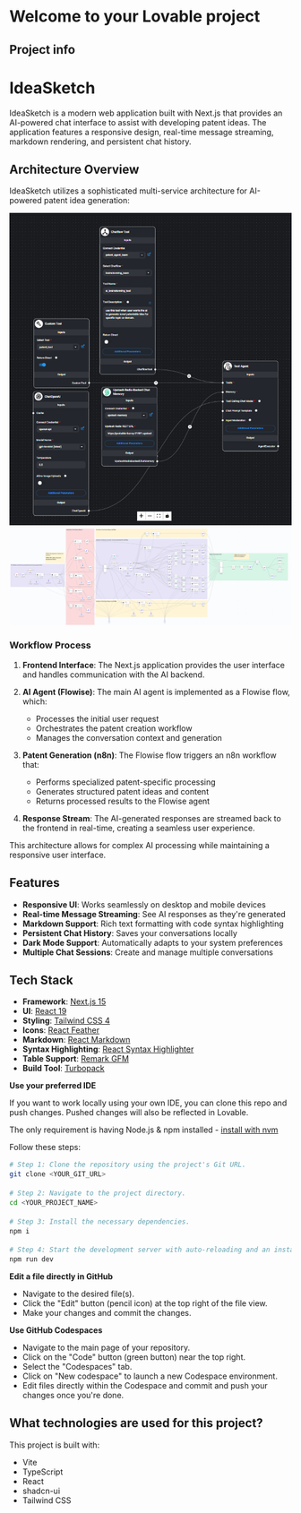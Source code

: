 # Welcome to your Lovable project

## Project info

# IdeaSketch

IdeaSketch is a modern web application built with Next.js that provides an AI-powered chat interface to assist with developing patent ideas. The application features a responsive design, real-time message streaming, markdown rendering, and persistent chat history.


## Architecture Overview

IdeaSketch utilizes a sophisticated multi-service architecture for AI-powered patent idea generation:

![Flowise Flow](flowise_flow.png)
![N8N Flow](n8n_flow.png)

### Workflow Process

1. **Frontend Interface**: The Next.js application provides the user interface and handles communication with the AI backend.

2. **AI Agent (Flowise)**: The main AI agent is implemented as a Flowise flow, which:
   - Processes the initial user request
   - Orchestrates the patent creation workflow
   - Manages the conversation context and generation

3. **Patent Generation (n8n)**: The Flowise flow triggers an n8n workflow that:
   - Performs specialized patent-specific processing
   - Generates structured patent ideas and content
   - Returns processed results to the Flowise agent

4. **Response Stream**: The AI-generated responses are streamed back to the frontend in real-time, creating a seamless user experience.

This architecture allows for complex AI processing while maintaining a responsive user interface.

## Features

- **Responsive UI**: Works seamlessly on desktop and mobile devices
- **Real-time Message Streaming**: See AI responses as they're generated
- **Markdown Support**: Rich text formatting with code syntax highlighting
- **Persistent Chat History**: Saves your conversations locally
- **Dark Mode Support**: Automatically adapts to your system preferences
- **Multiple Chat Sessions**: Create and manage multiple conversations

## Tech Stack

- **Framework**: [Next.js 15](https://nextjs.org/)
- **UI**: [React 19](https://react.dev/)
- **Styling**: [Tailwind CSS 4](https://tailwindcss.com/)
- **Icons**: [React Feather](https://github.com/feathericons/react-feather)
- **Markdown**: [React Markdown](https://github.com/remarkjs/react-markdown)
- **Syntax Highlighting**: [React Syntax Highlighter](https://github.com/react-syntax-highlighter/react-syntax-highlighter)
- **Table Support**: [Remark GFM](https://github.com/remarkjs/remark-gfm)
- **Build Tool**: [Turbopack](https://turbo.build/pack)



**Use your preferred IDE**

If you want to work locally using your own IDE, you can clone this repo and push changes. Pushed changes will also be reflected in Lovable.

The only requirement is having Node.js & npm installed - [install with nvm](https://github.com/nvm-sh/nvm#installing-and-updating)

Follow these steps:

```sh
# Step 1: Clone the repository using the project's Git URL.
git clone <YOUR_GIT_URL>

# Step 2: Navigate to the project directory.
cd <YOUR_PROJECT_NAME>

# Step 3: Install the necessary dependencies.
npm i

# Step 4: Start the development server with auto-reloading and an instant preview.
npm run dev
```

**Edit a file directly in GitHub**

- Navigate to the desired file(s).
- Click the "Edit" button (pencil icon) at the top right of the file view.
- Make your changes and commit the changes.

**Use GitHub Codespaces**

- Navigate to the main page of your repository.
- Click on the "Code" button (green button) near the top right.
- Select the "Codespaces" tab.
- Click on "New codespace" to launch a new Codespace environment.
- Edit files directly within the Codespace and commit and push your changes once you're done.

## What technologies are used for this project?

This project is built with:

- Vite
- TypeScript
- React
- shadcn-ui
- Tailwind CSS

